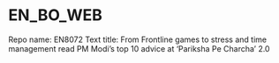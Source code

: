 # EN_BO_WEB
Repo name: EN8072
Text title: From Frontline games to stress and time management read PM Modi’s top 10 advice at ‘Pariksha Pe Charcha’ 2.0